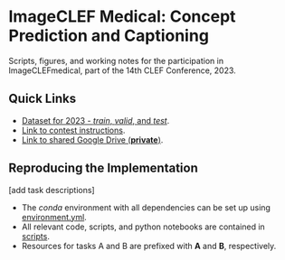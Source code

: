 # ImageCLEF Medical: Concept Prediction and Captioning

Scripts, figures, and working notes for the participation in ImageCLEFmedical, part of the 14th CLEF Conference, 2023.

## Quick Links

- [Dataset for 2023 - *train*, *valid*, and *test*](https://drive.google.com/drive/folders/14GmtlRUQ1LDnO9PkpSjIA6eJW8lLVuT7?usp=share_link).
- [Link to contest instructions](https://www.imageclef.org/2023/medical/caption).
- [Link to shared Google Drive (**private**)](https://drive.google.com/drive/folders/1fd0SRO2IColNpPwsecNiNSeI7E3spad6?usp=sharing). 

## Reproducing the Implementation

[add task descriptions]

- The *conda* environment with all dependencies can be set up using [environment.yml](./environment.yml).
- All relevant code, scripts, and python notebooks are contained in [scripts](./scripts).
- Resources for tasks A and B are prefixed with **A** and **B**, respectively.
